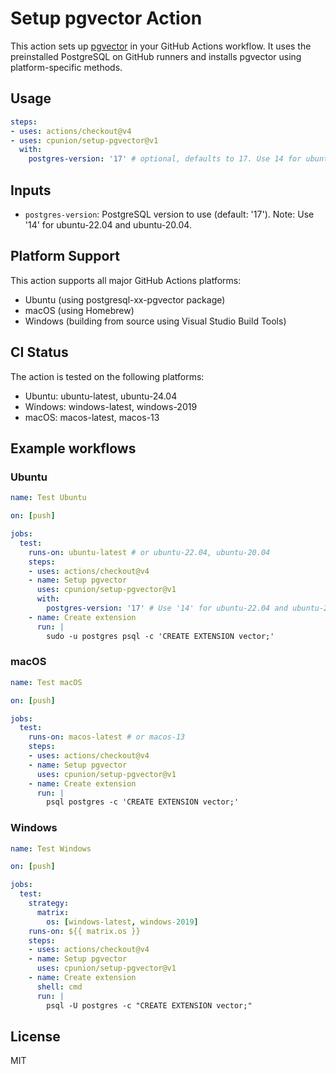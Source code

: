 # Setup pgvector Action

This action sets up [pgvector](https://github.com/pgvector/pgvector) in your GitHub Actions workflow. It uses the preinstalled PostgreSQL on GitHub runners and installs pgvector using platform-specific methods.

## Usage

```yaml
steps:
- uses: actions/checkout@v4
- uses: cpunion/setup-pgvector@v1
  with:
    postgres-version: '17' # optional, defaults to 17. Use 14 for ubuntu-22.04 and ubuntu-20.04
```

## Inputs

- `postgres-version`: PostgreSQL version to use (default: '17'). Note: Use '14' for ubuntu-22.04 and ubuntu-20.04.

## Platform Support

This action supports all major GitHub Actions platforms:
- Ubuntu (using postgresql-xx-pgvector package)
- macOS (using Homebrew)
- Windows (building from source using Visual Studio Build Tools)

## CI Status

The action is tested on the following platforms:
- Ubuntu: ubuntu-latest, ubuntu-24.04
- Windows: windows-latest, windows-2019
- macOS: macos-latest, macos-13

## Example workflows

### Ubuntu
```yaml
name: Test Ubuntu

on: [push]

jobs:
  test:
    runs-on: ubuntu-latest # or ubuntu-22.04, ubuntu-20.04
    steps:
    - uses: actions/checkout@v4
    - name: Setup pgvector
      uses: cpunion/setup-pgvector@v1
      with:
        postgres-version: '17' # Use '14' for ubuntu-22.04 and ubuntu-20.04
    - name: Create extension
      run: |
        sudo -u postgres psql -c 'CREATE EXTENSION vector;'
```

### macOS
```yaml
name: Test macOS

on: [push]

jobs:
  test:
    runs-on: macos-latest # or macos-13
    steps:
    - uses: actions/checkout@v4
    - name: Setup pgvector
      uses: cpunion/setup-pgvector@v1
    - name: Create extension
      run: |
        psql postgres -c 'CREATE EXTENSION vector;'
```

### Windows
```yaml
name: Test Windows

on: [push]

jobs:
  test:
    strategy:
      matrix:
        os: [windows-latest, windows-2019]
    runs-on: ${{ matrix.os }}
    steps:
    - uses: actions/checkout@v4
    - name: Setup pgvector
      uses: cpunion/setup-pgvector@v1
    - name: Create extension
      shell: cmd
      run: |
        psql -U postgres -c "CREATE EXTENSION vector;"
```

## License

MIT
